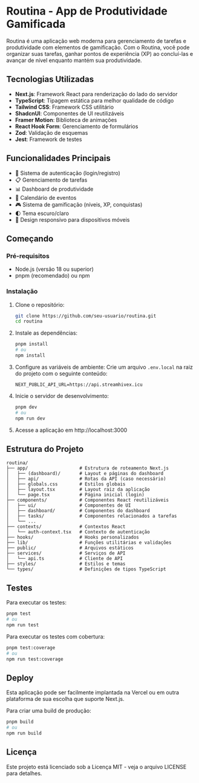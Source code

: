 # Routina - App de Produtividade Gamificada

Routina é uma aplicação web moderna para gerenciamento de tarefas e produtividade com elementos de gamificação. Com o Routina, você pode organizar suas tarefas, ganhar pontos de experiência (XP) ao concluí-las e avançar de nível enquanto mantém sua produtividade.

## Tecnologias Utilizadas

- **Next.js**: Framework React para renderização do lado do servidor
- **TypeScript**: Tipagem estática para melhor qualidade de código
- **Tailwind CSS**: Framework CSS utilitário
- **ShadcnUI**: Componentes de UI reutilizáveis
- **Framer Motion**: Biblioteca de animações
- **React Hook Form**: Gerenciamento de formulários
- **Zod**: Validação de esquemas
- **Jest**: Framework de testes

## Funcionalidades Principais

- 🔐 Sistema de autenticação (login/registro)
- 📋 Gerenciamento de tarefas
- 📊 Dashboard de produtividade
- 📅 Calendário de eventos
- 🎮 Sistema de gamificação (níveis, XP, conquistas)
- 🌓 Tema escuro/claro
- 📱 Design responsivo para dispositivos móveis

## Começando

### Pré-requisitos

- Node.js (versão 18 ou superior)
- pnpm (recomendado) ou npm

### Instalação

1. Clone o repositório:
   ```bash
   git clone https://github.com/seu-usuario/routina.git
   cd routina
   ```

2. Instale as dependências:
   ```bash
   pnpm install
   # ou
   npm install
   ```

3. Configure as variáveis de ambiente:
   Crie um arquivo `.env.local` na raiz do projeto com o seguinte conteúdo:
   ```
   NEXT_PUBLIC_API_URL=https://api.streamhivex.icu
   ```

4. Inicie o servidor de desenvolvimento:
   ```bash
   pnpm dev
   # ou
   npm run dev
   ```

5. Acesse a aplicação em http://localhost:3000

## Estrutura do Projeto

```
routina/
├── app/                   # Estrutura de roteamento Next.js
│   ├── (dashboard)/       # Layout e páginas do dashboard
│   ├── api/               # Rotas da API (caso necessário)
│   ├── globals.css        # Estilos globais
│   ├── layout.tsx         # Layout raiz da aplicação
│   └── page.tsx           # Página inicial (login)
├── components/            # Componentes React reutilizáveis
│   ├── ui/                # Componentes de UI
│   ├── dashboard/         # Componentes do dashboard
│   ├── tasks/             # Componentes relacionados a tarefas
│   └── ...
├── contexts/              # Contextos React
│   └── auth-context.tsx   # Contexto de autenticação
├── hooks/                 # Hooks personalizados
├── lib/                   # Funções utilitárias e validações
├── public/                # Arquivos estáticos
├── services/              # Serviços de API
│   └── api.ts             # Cliente de API
├── styles/                # Estilos e temas
└── types/                 # Definições de tipos TypeScript
```

## Testes

Para executar os testes:

```bash
pnpm test
# ou
npm run test
```

Para executar os testes com cobertura:

```bash
pnpm test:coverage
# ou
npm run test:coverage
```

## Deploy

Esta aplicação pode ser facilmente implantada na Vercel ou em outra plataforma de sua escolha que suporte Next.js.

Para criar uma build de produção:

```bash
pnpm build
# ou
npm run build
```

## Licença

Este projeto está licenciado sob a Licença MIT - veja o arquivo LICENSE para detalhes.